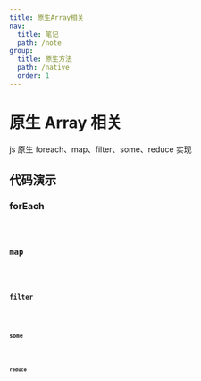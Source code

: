 ```yaml
---
title: 原生Array相关
nav:
  title: 笔记
  path: /note
group:
  title: 原生方法
  path: /native
  order: 1
---
```


# 原生 Array 相关

js 原生 foreach、map、filter、some、reduce 实现

## 代码演示

### forEach

<code src="./demo/for-each.tsx" />

### map

<code src="./demo/map.tsx" />

### filter

<code src="./demo/filter.tsx" />

### some

<code src="./demo/some.tsx" />

### reduce

<code src="./demo/reduce.tsx" />
